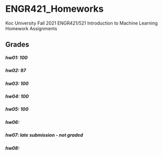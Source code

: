 # ENGR421_Homeworks
Koc University Fall 2021 ENGR421/521 Introduction to Machine Learning Homework Assignments
## Grades
##### hw01: 100
##### hw02: 97
##### hw03: 100
##### hw04: 100
##### hw05: 100
##### hw06: 
##### hw07: late submission - not graded
##### hw08: 
